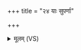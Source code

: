 +++
title = "२४ याः सुपर्णा"

+++
<details><summary>मूलम् (VS)</summary>

याः सु॑प॒र्णा आ॑ङ्गिर॒सीर्दि॒व्या या र॒घटो॑ वि॒दुः। वयां॑सि हं॒सा या वि॒दुर्याश्च॒ सर्वे॑ पत॒त्त्रिणः॑। मृ॒गा या वि॒दुरोष॑धी॒स्ता अ॒स्मा अव॑से हुवे ॥
</details>